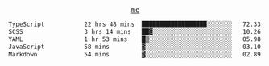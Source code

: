 <p align="center">
  <samp>
    <a href="https://yiwwhl.com">me</a>
  </samp>
</p>

<!--START_SECTION:waka-->

```txt
TypeScript           22 hrs 48 mins  ██████████████████░░░░░░░   72.33 %
SCSS                 3 hrs 14 mins   ██▓░░░░░░░░░░░░░░░░░░░░░░   10.26 %
YAML                 1 hr 53 mins    █▒░░░░░░░░░░░░░░░░░░░░░░░   05.98 %
JavaScript           58 mins         ▓░░░░░░░░░░░░░░░░░░░░░░░░   03.10 %
Markdown             54 mins         ▓░░░░░░░░░░░░░░░░░░░░░░░░   02.89 %
```

<!--END_SECTION:waka-->
